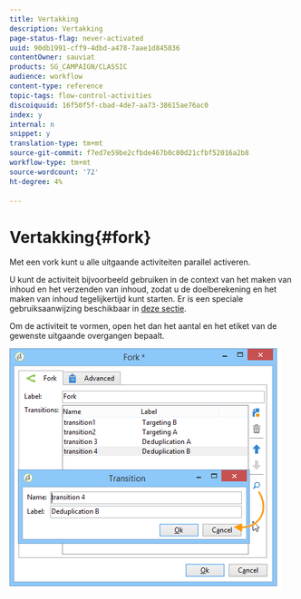 ```yaml
---
title: Vertakking
description: Vertakking
page-status-flag: never-activated
uuid: 90db1991-cff9-4dbd-a478-7aae1d845836
contentOwner: sauviat
products: SG_CAMPAIGN/CLASSIC
audience: workflow
content-type: reference
topic-tags: flow-control-activities
discoiquuid: 16f50f5f-cbad-4de7-aa73-38615ae76ac0
index: y
internal: n
snippet: y
translation-type: tm+mt
source-git-commit: f7ed7e59be2cfbde467b0c80d21cfbf52016a2b8
workflow-type: tm+mt
source-wordcount: '72'
ht-degree: 4%

---
```



# Vertakking{#fork}

Met een vork kunt u alle uitgaande activiteiten parallel activeren.

U kunt de activiteit bijvoorbeeld gebruiken in de context van het maken van inhoud en het verzenden van inhoud, zodat u de doelberekening en het maken van inhoud tegelijkertijd kunt starten. Er is een speciale gebruiksaanwijzing beschikbaar in [deze sectie](../../delivery/using/automating-via-workflows.md#creating-the-delivery-and-its-content).

Om de activiteit te vormen, open het dan het aantal en het etiket van de gewenste uitgaande overgangen bepaalt.

![](assets/s_user_segmentation_fork.png)
